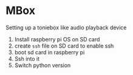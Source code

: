 # MBox
Setting up a toniebox like audio playback device

1. Install raspberry pi OS on SD card
2. create `ssh` file on SD card to enable ssh
3. boot sd card in raspberry pi
4. Ssh into it
5. Switch python version 
